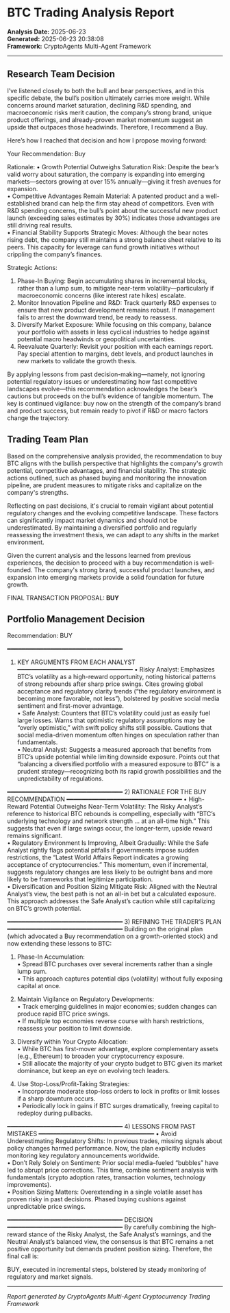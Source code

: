 # BTC Trading Analysis Report

**Analysis Date:** 2025-06-23  
**Generated:** 2025-06-23 20:38:08  
**Framework:** CryptoAgents Multi-Agent Framework  

---

## Research Team Decision

I’ve listened closely to both the bull and bear perspectives, and in this specific debate, the bull’s position ultimately carries more weight. While concerns around market saturation, declining R&D spending, and macroeconomic risks merit caution, the company’s strong brand, unique product offerings, and already-proven market momentum suggest an upside that outpaces those headwinds. Therefore, I recommend a Buy.

Here’s how I reached that decision and how I propose moving forward:

Your Recommendation: Buy

Rationale:
• Growth Potential Outweighs Saturation Risk: Despite the bear’s valid worry about saturation, the company is expanding into emerging markets—sectors growing at over 15% annually—giving it fresh avenues for expansion.  
• Competitive Advantages Remain Material: A patented product and a well-established brand can help the firm stay ahead of competitors. Even with R&D spending concerns, the bull’s point about the successful new product launch (exceeding sales estimates by 30%) indicates those advantages are still driving real results.  
• Financial Stability Supports Strategic Moves: Although the bear notes rising debt, the company still maintains a strong balance sheet relative to its peers. This capacity for leverage can fund growth initiatives without crippling the company’s finances.

Strategic Actions:
1. Phase-In Buying: Begin accumulating shares in incremental blocks, rather than a lump sum, to mitigate near-term volatility—particularly if macroeconomic concerns (like interest rate hikes) escalate.
2. Monitor Innovation Pipeline and R&D: Track quarterly R&D expenses to ensure that new product development remains robust. If management fails to arrest the downward trend, be ready to reassess.
3. Diversify Market Exposure: While focusing on this company, balance your portfolio with assets in less cyclical industries to hedge against potential macro headwinds or geopolitical uncertainties.
4. Reevaluate Quarterly: Revisit your position with each earnings report. Pay special attention to margins, debt levels, and product launches in new markets to validate the growth thesis.

By applying lessons from past decision-making—namely, not ignoring potential regulatory issues or underestimating how fast competitive landscapes evolve—this recommendation acknowledges the bear’s cautions but proceeds on the bull’s evidence of tangible momentum. The key is continued vigilance: buy now on the strength of the company’s brand and product success, but remain ready to pivot if R&D or macro factors change the trajectory.

## Trading Team Plan

Based on the comprehensive analysis provided, the recommendation to buy BTC aligns with the bullish perspective that highlights the company's growth potential, competitive advantages, and financial stability. The strategic actions outlined, such as phased buying and monitoring the innovation pipeline, are prudent measures to mitigate risks and capitalize on the company's strengths.

Reflecting on past decisions, it's crucial to remain vigilant about potential regulatory changes and the evolving competitive landscape. These factors can significantly impact market dynamics and should not be underestimated. By maintaining a diversified portfolio and regularly reassessing the investment thesis, we can adapt to any shifts in the market environment.

Given the current analysis and the lessons learned from previous experiences, the decision to proceed with a buy recommendation is well-founded. The company's strong brand, successful product launches, and expansion into emerging markets provide a solid foundation for future growth.

FINAL TRANSACTION PROPOSAL: **BUY**

## Portfolio Management Decision

Recommendation: BUY

━━━━━━━━━━━━━━━━━━━━━━━━━━━━━━━━
1) KEY ARGUMENTS FROM EACH ANALYST
━━━━━━━━━━━━━━━━━━━━━━━━━━━━━━━━
• Risky Analyst: Emphasizes BTC’s volatility as a high-reward opportunity, noting historical patterns of strong rebounds after sharp price swings. Cites growing global acceptance and regulatory clarity trends (“the regulatory environment is becoming more favorable, not less”), bolstered by positive social media sentiment and first-mover advantage.  
• Safe Analyst: Counters that BTC’s volatility could just as easily fuel large losses. Warns that optimistic regulatory assumptions may be “overly optimistic,” with swift policy shifts still possible. Cautions that social media-driven momentum often hinges on speculation rather than fundamentals.  
• Neutral Analyst: Suggests a measured approach that benefits from BTC’s upside potential while limiting downside exposure. Points out that “balancing a diversified portfolio with a measured exposure to BTC” is a prudent strategy—recognizing both its rapid growth possibilities and the unpredictability of regulations.

━━━━━━━━━━━━━━━━━━━━━━━━━━━━━━━━
2) RATIONALE FOR THE BUY RECOMMENDATION
━━━━━━━━━━━━━━━━━━━━━━━━━━━━━━━━
• High-Reward Potential Outweighs Near-Term Volatility: The Risky Analyst’s reference to historical BTC rebounds is compelling, especially with “BTC’s underlying technology and network strength … at an all-time high.” This suggests that even if large swings occur, the longer-term, upside reward remains significant.  
• Regulatory Environment Is Improving, Albeit Gradually: While the Safe Analyst rightly flags potential pitfalls if governments impose sudden restrictions, the “Latest World Affairs Report indicates a growing acceptance of cryptocurrencies.” This momentum, even if incremental, suggests regulatory changes are less likely to be outright bans and more likely to be frameworks that legitimize participation.  
• Diversification and Position Sizing Mitigate Risk: Aligned with the Neutral Analyst’s view, the best path is not an all-in bet but a calculated exposure. This approach addresses the Safe Analyst’s caution while still capitalizing on BTC’s growth potential.  

━━━━━━━━━━━━━━━━━━━━━━━━━━━━━━━━
3) REFINING THE TRADER’S PLAN
━━━━━━━━━━━━━━━━━━━━━━━━━━━━━━━━
Building on the original plan (which advocated a Buy recommendation on a growth-oriented stock) and now extending these lessons to BTC:

1. Phase-In Accumulation:  
   • Spread BTC purchases over several increments rather than a single lump sum.  
   • This approach captures potential dips (volatility) without fully exposing capital at once.

2. Maintain Vigilance on Regulatory Developments:  
   • Track emerging guidelines in major economies; sudden changes can produce rapid BTC price swings.  
   • If multiple top economies reverse course with harsh restrictions, reassess your position to limit downside.

3. Diversify within Your Crypto Allocation:  
   • While BTC has first-mover advantage, explore complementary assets (e.g., Ethereum) to broaden your cryptocurrency exposure.  
   • Still allocate the majority of your crypto budget to BTC given its market dominance, but keep an eye on evolving tech leaders.

4. Use Stop-Loss/Profit-Taking Strategies:  
   • Incorporate moderate stop-loss orders to lock in profits or limit losses if a sharp downturn occurs.  
   • Periodically lock in gains if BTC surges dramatically, freeing capital to redeploy during pullbacks.

━━━━━━━━━━━━━━━━━━━━━━━━━━━━━━━━
4) LESSONS FROM PAST MISTAKES
━━━━━━━━━━━━━━━━━━━━━━━━━━━━━━━━
• Avoid Underestimating Regulatory Shifts: In previous trades, missing signals about policy changes harmed performance. Now, the plan explicitly includes monitoring key regulatory announcements worldwide.  
• Don’t Rely Solely on Sentiment: Prior social media–fueled “bubbles” have led to abrupt price corrections. This time, combine sentiment analysis with fundamentals (crypto adoption rates, transaction volumes, technology improvements).  
• Position Sizing Matters: Overextending in a single volatile asset has proven risky in past decisions. Phased buying cushions against unpredictable price swings.

━━━━━━━━━━━━━━━━━━━━━━━━━━━━━━━━
DECISION
━━━━━━━━━━━━━━━━━━━━━━━━━━━━━━━━
By carefully combining the high-reward stance of the Risky Analyst, the Safe Analyst’s warnings, and the Neutral Analyst’s balanced view, the consensus is that BTC remains a net positive opportunity but demands prudent position sizing. Therefore, the final call is:

BUY, executed in incremental steps, bolstered by steady monitoring of regulatory and market signals.

---

*Report generated by CryptoAgents Multi-Agent Cryptocurrency Trading Framework*
